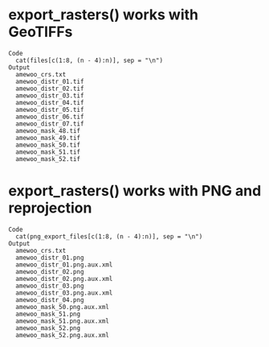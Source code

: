 # export_rasters() works with GeoTIFFs

    Code
      cat(files[c(1:8, (n - 4):n)], sep = "\n")
    Output
      amewoo_crs.txt
      amewoo_distr_01.tif
      amewoo_distr_02.tif
      amewoo_distr_03.tif
      amewoo_distr_04.tif
      amewoo_distr_05.tif
      amewoo_distr_06.tif
      amewoo_distr_07.tif
      amewoo_mask_48.tif
      amewoo_mask_49.tif
      amewoo_mask_50.tif
      amewoo_mask_51.tif
      amewoo_mask_52.tif

# export_rasters() works with PNG and reprojection

    Code
      cat(png_export_files[c(1:8, (n - 4):n)], sep = "\n")
    Output
      amewoo_crs.txt
      amewoo_distr_01.png
      amewoo_distr_01.png.aux.xml
      amewoo_distr_02.png
      amewoo_distr_02.png.aux.xml
      amewoo_distr_03.png
      amewoo_distr_03.png.aux.xml
      amewoo_distr_04.png
      amewoo_mask_50.png.aux.xml
      amewoo_mask_51.png
      amewoo_mask_51.png.aux.xml
      amewoo_mask_52.png
      amewoo_mask_52.png.aux.xml

